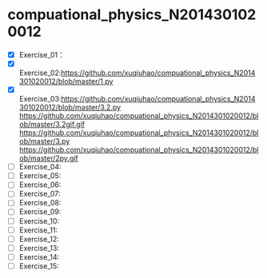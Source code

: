 # compuational_physics_N2014301020012
- [x] Exercise_01：   
- [x] Exercise_02:https://github.com/xuqiuhao/compuational_physics_N2014301020012/blob/master/1.py 
- [x] Exercise_03:https://github.com/xuqiuhao/compuational_physics_N2014301020012/blob/master/3.2.py
                  https://github.com/xuqiuhao/compuational_physics_N2014301020012/blob/master/3.2gif.gif
                  https://github.com/xuqiuhao/compuational_physics_N2014301020012/blob/master/3.py
                  https://github.com/xuqiuhao/compuational_physics_N2014301020012/blob/master/2py.gif
- [ ] Exercise_04:  
- [ ] Exercise_05:  
- [ ] Exercise_06:  
- [ ] Exercise_07:  
- [ ] Exercise_08:  
- [ ] Exercise_09:  
- [ ] Exercise_10:  
- [ ] Exercise_11:  
- [ ] Exercise_12:  
- [ ] Exercise_13:  
- [ ] Exercise_14:  
- [ ] Exercise_15:  

